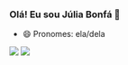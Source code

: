 ### Olá! Eu sou Júlia Bonfá 👋

- 😄 Pronomes: ela/dela

<div> 
  <a href = "mailto:jdamascenobonfa@gmail.com"><img src="https://img.shields.io/badge/-Gmail-%23333?style=for-the-badge&logo=gmail&logoColor=white" target="_blank"></a>
  <a href="https://www.linkedin.com/in/julia-bonfa/" target="_blank"><img src="https://img.shields.io/badge/-LinkedIn-%230077B5?style=for-the-badge&logo=linkedin&logoColor=white" target="_blank"></a> 
  
</div>
